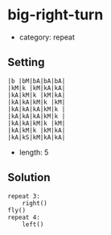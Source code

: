 # big-right-turn
- category: repeat

## Setting

```
|b |bM|bA|bA|bA|
|kM|k |kM|kA|kA|
|kA|kM|k |kM|kA|
|kA|kA|kM|k |kM|
|kA|kA|kA|kM|k |
|kA|kA|kA|kM|k |
|kA|kA|kM|k |kM|
|kA|kM|k |kM|kA|
|kA|kS|kM|kA|kA|
```

- length: 5

## Solution

```
repeat 3:
    right()
fly()
repeat 4:
    left()
```
